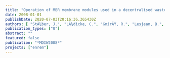 ```yaml
---
title: "Operation of MBR membrane modules used in a decentralised wastewater treatment plant: Field study and comparison of different cleaning strategies"
date: 2008-01-01
publishDate: 2020-07-03T20:16:36.365430Z
authors: [ "StÃ¼ber, J.", "LÃ¼dicke, C.", "GnirÃŸ, R.", "Lesjean, B.", "Kraume, M." ]
publication_types: ["0"]
abstract: ""
featured: false
publication: "*MDIW2008*"
projects: ["enrem"]
---
```


